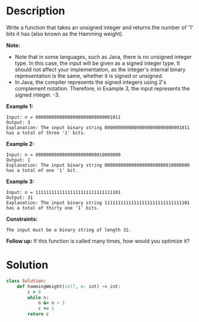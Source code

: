 # Description
Write a function that takes an unsigned integer and returns the number of '1' bits it has (also known as the Hamming weight).

**Note:**

+ Note that in some languages, such as Java, there is no unsigned integer type. In this case, the input will be given as a signed integer type. It should not affect your implementation, as the integer's internal binary representation is the same, whether it is signed or unsigned.
+ In Java, the compiler represents the signed integers using 2's complement notation. Therefore, in Example 3, the input represents the signed integer. -3.
 
**Example 1:**
```
Input: n = 00000000000000000000000000001011
Output: 3
Explanation: The input binary string 00000000000000000000000000001011 has a total of three '1' bits.
```
**Example 2:**
```
Input: n = 00000000000000000000000010000000
Output: 1
Explanation: The input binary string 00000000000000000000000010000000 has a total of one '1' bit.
````
**Example 3:**
```
Input: n = 11111111111111111111111111111101
Output: 31
Explanation: The input binary string 11111111111111111111111111111101 has a total of thirty one '1' bits.
```
**Constraints:**
```
The input must be a binary string of length 32.
```
**Follow up:** If this function is called many times, how would you optimize it?
# Solution
```ruby
class Solution:
    def hammingWeight(self, n: int) -> int:
        c = 0
        while n:
            n &= n - 1
            c += 1
        return c
```
